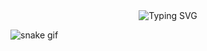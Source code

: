 
<div align="center">
  <div>
    <img src="https://readme-typing-svg.demolab.com?font=Fira+Code&weight=600&size=28&duration=4000&pause=1000&color=2F81F7&center=true&vCenter=true&random=false&width=435&lines=Hi+%F0%9F%91%8B+I'm+Syed;Full+Stack+Developer;" alt="Typing SVG" />
  </div>
</div>

![snake gif](https://github.com/SyedMusadiq07/SyedMusadiq07E/blob/output/github-snake-dark.svg)
